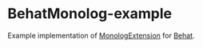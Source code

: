 BehatMonolog-example
====================

Example implementation of [MonologExtension](https://github.com/swestcott/MonologExtension) for [Behat](https://github.com/Behat/Behat).
